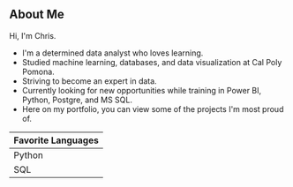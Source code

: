 ## About Me
Hi, I'm Chris.

- I'm a determined data analyst who loves learning.
- Studied machine learning, databases, and data visualization at Cal Poly Pomona.
- Striving to become an expert in data.
- Currently looking for new opportunities while training in Power BI, Python, Postgre, and MS SQL.
- Here on my portfolio, you can view some of the projects I'm most proud of.

| Favorite Languages |
|-----------|
| Python    |
| SQL       |

